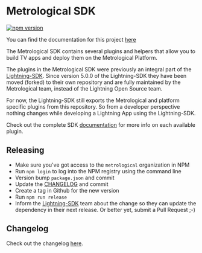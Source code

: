# Metrological SDK

[![npm version](https://badge.fury.io/js/@metrological%2Fsdk.svg)](https://badge.fury.io/js/@metrological%2Fsdk)

You can find the documentation for this project [here](https://sdk.metrological.com/#/)

The Metrological SDK contains several plugins and helpers that allow you to build TV apps and deploy them on the Metrological Platform.

The plugins in the Metrological SDK were previously an integral part of the [Lightning-SDK](https://github.com/rdkcentral/Lightning-SDK). Since version 5.0.0 of the Lightning-SDK they have been moved (forked) to their own repository and are fully maintained by the Metrological team, instead of the Lightning Open Source team.

For now, the Lightning-SDK still exports the Metrological and platform specific plugins from this repository. So from a developer perspective nothing changes while developing a Lightning App using the Lightning-SDK.

Check out the complete SDK [documentation](https://github.com/Metrological/metrological-sdk/blob/master/docs/index.md) for more info on each available plugin.

## Releasing

- Make sure you've got access to the `metrological` organization in NPM
- Run `npm login` to log into the NPM registry using the command line
- Version bump `package.json` and commit
- Update the [CHANGELOG](./CHANGELOG.md) and commit
- Create a tag in Github for the new version
- Run `npm run release`
- Inform the [Lightning-SDK](https://github.com/rdkcentral/Lightning-SDK) team about the change so they can update the dependency in their next release. Or better yet, submit a Pull Request ;-)

## Changelog

Check out the changelog [here](./CHANGELOG.md).
